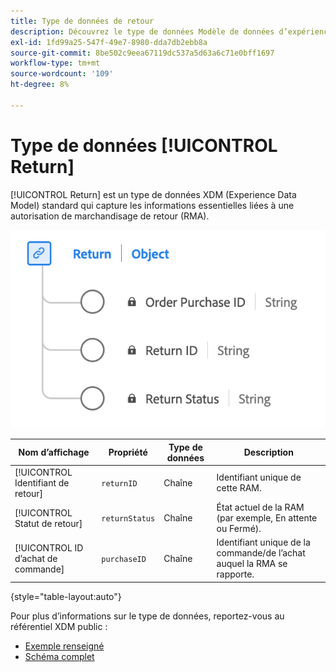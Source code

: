 ```yaml
---
title: Type de données de retour
description: Découvrez le type de données Modèle de données d’expérience de retour (XDM).
exl-id: 1fd99a25-547f-49e7-8980-dda7db2ebb8a
source-git-commit: 8be502c9eea67119dc537a5d63a6c71e0bff1697
workflow-type: tm+mt
source-wordcount: '109'
ht-degree: 8%

---
```


# Type de données [!UICONTROL Return]

[!UICONTROL Return] est un type de données XDM (Experience Data Model) standard qui capture les informations essentielles liées à une autorisation de marchandisage de retour (RMA).

![ Diagramme du type de données Retour.](../images/data-types/return.png)

| Nom d’affichage | Propriété | Type de données | Description |
|----------------------------------|----------------------|-----------|--------------------------------------------------|
| [!UICONTROL Identifiant de retour] | `returnID` | Chaîne | Identifiant unique de cette RAM. |
| [!UICONTROL Statut de retour] | `returnStatus` | Chaîne | État actuel de la RAM (par exemple, En attente ou Fermé). |
| [!UICONTROL ID d’achat de commande] | `purchaseID` | Chaîne | Identifiant unique de la commande/de l’achat auquel la RMA se rapporte. |

{style="table-layout:auto"}

Pour plus d’informations sur le type de données, reportez-vous au référentiel XDM public :

* [Exemple renseigné](https://github.com/adobe/xdm/blob/master/components/datatypes/return.example.1.json)
* [Schéma complet](https://github.com/adobe/xdm/blob/master/components/datatypes/return.schema.json)
